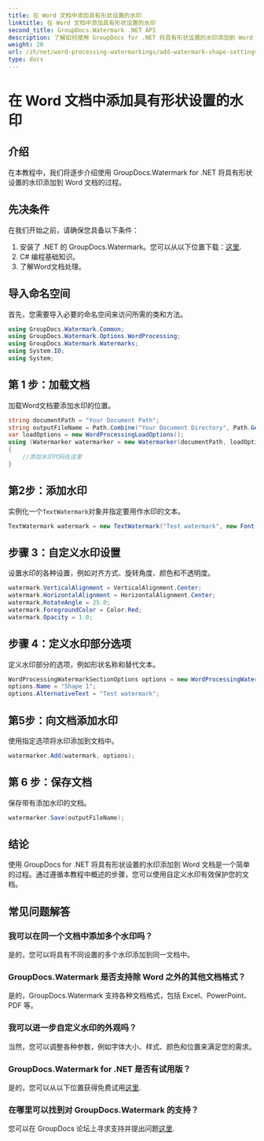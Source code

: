 ```yaml
---
title: 在 Word 文档中添加具有形状设置的水印
linktitle: 在 Word 文档中添加具有形状设置的水印
second_title: GroupDocs.Watermark .NET API
description: 了解如何使用 GroupDocs for .NET 将具有形状设置的水印添加到 Word 文档。有效保护您的文档。
weight: 20
url: /zh/net/word-processing-watermarkings/add-watermark-shape-settings-word-docs/
type: docs
---
```

# 在 Word 文档中添加具有形状设置的水印

## 介绍
在本教程中，我们将逐步介绍使用 GroupDocs.Watermark for .NET 将具有形状设置的水印添加到 Word 文档的过程。
## 先决条件
在我们开始之前，请确保您具备以下条件：
1. 安装了 .NET 的 GroupDocs.Watermark。您可以从以下位置下载：[这里](https://releases.groupdocs.com/Watermark/net/).
2. C# 编程基础知识。
3. 了解Word文档处理。

## 导入命名空间
首先，您需要导入必要的命名空间来访问所需的类和方法。
```csharp
using GroupDocs.Watermark.Common;
using GroupDocs.Watermark.Options.WordProcessing;
using GroupDocs.Watermark.Watermarks;
using System.IO;
using System;
```
## 第 1 步：加载文档
加载Word文档要添加水印的位置。
```csharp
string documentPath = "Your Document Path";
string outputFileName = Path.Combine("Your Document Directory", Path.GetFileName(documentPath));
var loadOptions = new WordProcessingLoadOptions();
using (Watermarker watermarker = new Watermarker(documentPath, loadOptions))
{
    //添加水印代码在这里
}
```
## 第2步：添加水印
实例化一个`TextWatermark`对象并指定要用作水印的文本。
```csharp
TextWatermark watermark = new TextWatermark("Test watermark", new Font("Arial", 19));
```
## 步骤 3：自定义水印设置
设置水印的各种设置，例如对齐方式、旋转角度、颜色和不透明度。
```csharp
watermark.VerticalAlignment = VerticalAlignment.Center;
watermark.HorizontalAlignment = HorizontalAlignment.Center;
watermark.RotateAngle = 25.0;
watermark.ForegroundColor = Color.Red;
watermark.Opacity = 1.0;
```
## 步骤 4：定义水印部分选项
定义水印部分的选项，例如形状名称和替代文本。
```csharp
WordProcessingWatermarkSectionOptions options = new WordProcessingWatermarkSectionOptions();
options.Name = "Shape 1";
options.AlternativeText = "Test watermark";
```
## 第5步：向文档添加水印
使用指定选项将水印添加到文档中。
```csharp
watermarker.Add(watermark, options);
```
## 第 6 步：保存文档
保存带有添加水印的文档。
```csharp
watermarker.Save(outputFileName);
```

## 结论
使用 GroupDocs for .NET 将具有形状设置的水印添加到 Word 文档是一个简单的过程。通过遵循本教程中概述的步骤，您可以使用自定义水印有效保护您的文档。
## 常见问题解答
### 我可以在同一个文档中添加多个水印吗？
是的，您可以将具有不同设置的多个水印添加到同一文档中。
### GroupDocs.Watermark 是否支持除 Word 之外的其他文档格式？
是的，GroupDocs.Watermark 支持各种文档格式，包括 Excel、PowerPoint、PDF 等。
### 我可以进一步自定义水印的外观吗？
当然，您可以调整各种参数，例如字体大小、样式、颜色和位置来满足您的需求。
### GroupDocs.Watermark for .NET 是否有试用版？
是的，您可以从以下位置获得免费试用[这里](https://releases.groupdocs.com/).
### 在哪里可以找到对 GroupDocs.Watermark 的支持？
您可以在 GroupDocs 论坛上寻求支持并提出问题[这里](https://forum.groupdocs.com/c/watermark/19).